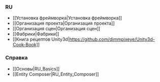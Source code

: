 ### RU

- [[Установка фреймворка|Установка фреймворка]]
- [[Организация проекта|Организация проекта]]
- [[Организация сцен|Организация сцен]]
- [[Фабрики|Фабрики]]
- [[Книга рецептов Unity3d|https://github.com/dimmpixeye/Unity3d-Cook-Book]]

### Справка

- [[Основы|RU_Basics]]
- [[Entity Composer|RU_Entity_Composer]] 
 